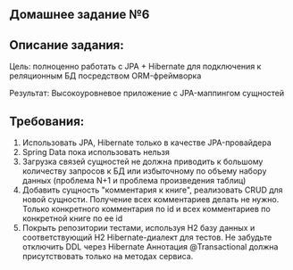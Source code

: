 Домашнее задание №6
---
Описание задания:
---
Цель: полноценно работать с JPA + Hibernate для подключения к реляционным БД посредством ORM-фреймворка 

Результат: Высокоуровневое приложение с JPA-маппингом сущностей

Требования:
---
1. Использовать JPA, Hibernate только в качестве JPA-провайдера
2. Spring Data пока использовать нельзя
3. Загрузка связей сущностей не должна приводить к большому количеству запросов к БД или избыточному по объему набору данных (проблема N+1 и проблема произведения таблиц)
4. Добавить сущность "комментария к книге", реализовать CRUD для новой сущности. Получение всех комментариев делать не нужно. Только конкретного комментария по id и всех комментариев по конкретной книге по ее id
5. Покрыть репозитории тестами, используя H2 базу данных и соответствующий H2 Hibernate-диалект для тестов.
Не забудьте отключить DDL через Hibernate
Аннотация @Transactional должна присутствовать только на методах сервиса.
